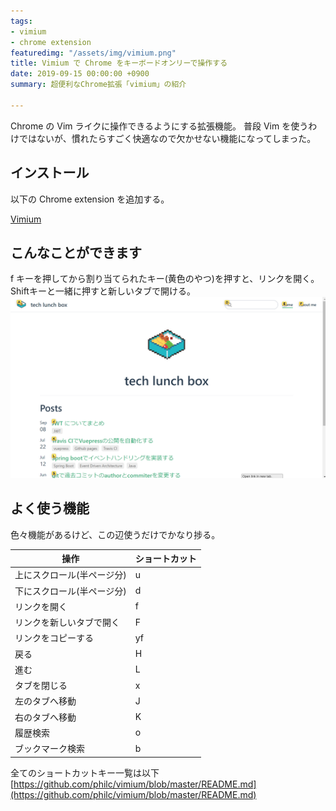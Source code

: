```yaml
---
tags:
- vimium
- chrome extension
featuredimg: "/assets/img/vimium.png"
title: Vimium で Chrome をキーボードオンリーで操作する
date: 2019-09-15 00:00:00 +0900
summary: 超便利なChrome拡張「vimium」の紹介

---
```

Chrome の Vim ライクに操作できるようにする拡張機能。
普段 Vim を使うわけではないが、慣れたらすごく快適なので欠かせない機能になってしまった。

## インストール

以下の Chrome extension を追加する。

[Vimium](https://chrome.google.com/webstore/detail/vimium/dbepggeogbaibhgnhhndojpepiihcmeb?hl=ja)

## こんなことができます

f キーを押してから割り当てられたキー(黄色のやつ)を押すと、リンクを開く。Shiftキーと一緒に押すと新しいタブで開ける。
![](/assets/img/vimium_1.png)

## よく使う機能

色々機能があるけど、この辺使うだけでかなり捗る。

| 操作 | ショートカット |
| --- | --- |
| 上にスクロール(半ページ分) | u |
| 下にスクロール(半ページ分) | d |
| リンクを開く | f |
| リンクを新しいタブで開く | F |
| リンクをコピーする | yf |
| 戻る | H |
| 進む | L |
| タブを閉じる | x |
| 左のタブへ移動 | J |
| 右のタブへ移動 | K |
| 履歴検索 | o |
| ブックマーク検索 | b |

全てのショートカットキー一覧は以下
[https://github.com/philc/vimium/blob/master/README.md](https://github.com/philc/vimium/blob/master/README.md)